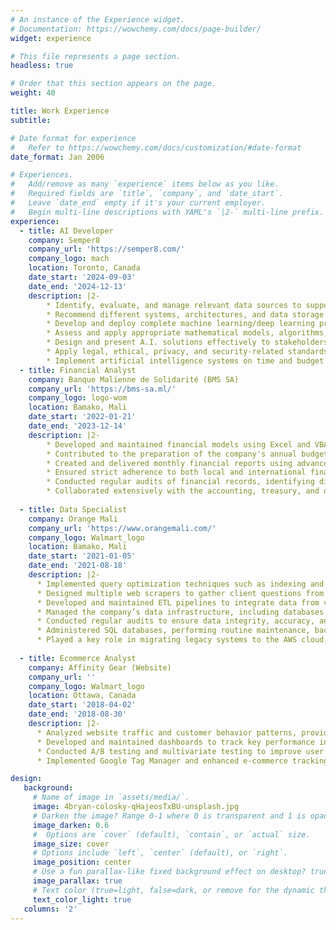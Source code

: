 ```yaml
---
# An instance of the Experience widget.
# Documentation: https://wowchemy.com/docs/page-builder/
widget: experience

# This file represents a page section.
headless: true

# Order that this section appears on the page.
weight: 40

title: Work Experience
subtitle:

# Date format for experience
#   Refer to https://wowchemy.com/docs/customization/#date-format
date_format: Jan 2006

# Experiences.
#   Add/remove as many `experience` items below as you like.
#   Required fields are `title`, `company`, and `date_start`.
#   Leave `date_end` empty if it's your current employer.
#   Begin multi-line descriptions with YAML's `|2-` multi-line prefix.
experience:
  - title: AI Developer
    company: Semper8
    company_url: 'https://semper8.com/'
    company_logo: mach
    location: Toronto, Canada
    date_start: '2024-09-03'
    date_end: '2024-12-13'
    description: |2-
        * Identify, evaluate, and manage relevant data sources to support data analytics and meet organizational needs.
        * Recommend different systems, architectures, and data storage technologies to support data-driven solutions.
        * Develop and deploy complete machine learning/deep learning production systems for a variety of industry use cases that meet the needs of a specific operational/business process.
        * Assess and apply appropriate mathematical models, algorithms, tools, and frameworks to develop A.I.-enabled, industry-specific solutions.
        * Design and present A.I. solutions effectively to stakeholders through the use of data visualizations.
        * Apply legal, ethical, privacy, and security-related standards and considerations in data science projects in a manner that protects privacy and confidentiality, addresses data bias and transparency, and ensures data integrity.
        * Implement artificial intelligence systems on time and budget using best practices and strategies in design thinking, project management, and lifecycle management.
  - title: Financial Analyst
    company: Banque Malienne de Solidarité (BMS SA)
    company_url: 'https://bms-sa.ml/'
    company_logo: logo-wom
    location: Bamako, Mali
    date_start: '2022-01-21'
    date_end: '2023-12-14'
    description: |2-
        * Developed and maintained financial models using Excel and VBA, incorporating advanced sensitivity analysis techniques like scenario analysis and Monte Carlo simulations, which enhanced the accuracy of financial projections and played a crucial role in evaluating the impact of macroeconomic changes on the firm’s investment portfolio. 
        * Contributed to the preparation of the company's annual budget by using historical financial data, industry trends, and market research to forecast revenues, expenses, cash flows, profits, and losses.
        * Created and delivered monthly financial reports using advanced Excel macros and pivot tables to senior management and the Board of Directors. 
        * Ensured strict adherence to both local and international financial regulations, including compliance with the West African Monetary Union's prudential requirements and Basel III standards. 
        * Conducted regular audits of financial records, identifying discrepancies that could lead to non-compliance, and supported external audits by coordinating with auditors, providing comprehensive documentation, and facilitating timely responses to inquiries.
        * Collaborated extensively with the accounting, treasury, and operations teams to ensure accurate financial reporting and alignment with corporate goals.
        
  - title: Data Specialist
    company: Orange Mali
    company_url: 'https://www.orangemali.com/'
    company_logo: Walmart_logo
    location: Bamako, Mali
    date_start: '2021-01-05'
    date_end: '2021-08-18'
    description: |2-
      * Implemented query optimization techniques such as indexing and partitioning, along with correctly defining data types and layouts. This resulted in a reduction in query execution time and improved system responsiveness. 
      * Designed multiple web scrapers to gather client questions from Orange Mali websites, Twitter, and Facebook pages, forming a valuable dataset for training and optimizing the company’s retrieval-based chatbot. 
      * Developed and maintained ETL pipelines to integrate data from various internal and external sources, enhancing data integration efficiency through automation. 
      * Managed the company’s data infrastructure, including databases and data warehouses. Ensured data was securely stored, easily accessible, and well-organized. 
      * Conducted regular audits to ensure data integrity, accuracy, and consistency across all systems. 
      * Administered SQL databases, performing routine maintenance, backups, and performance tuning. 
      * Played a key role in migrating legacy systems to the AWS cloud, improving system reliability.
    
  - title: Ecommerce Analyst
    company: Affinity Gear (Website)
    company_url: ''
    company_logo: Walmart_logo
    location: Ottawa, Canada
    date_start: '2018-04-02'
    date_end: '2018-08-30'
    description: |2-
      * Analyzed website traffic and customer behavior patterns, providing insights to optimize the online shopping experience.
      * Developed and maintained dashboards to track key performance indicators, including conversion rates, average order value, customer lifetime value, and cart abandonment rates.
      * Conducted A/B testing and multivariate testing to improve user experience.
      * Implemented Google Tag Manager and enhanced e-commerce tracking, ensuring proper event tracking and data collection for more comprehensive analysis.

design:
   background:
     # Name of image in `assets/media/`.
     image: 4bryan-colosky-qHajeosTxBU-unsplash.jpg
     # Darken the image? Range 0-1 where 0 is transparent and 1 is opaque.
     image_darken: 0.6
     #  Options are `cover` (default), `contain`, or `actual` size.
     image_size: cover
     # Options include `left`, `center` (default), or `right`.
     image_position: center
     # Use a fun parallax-like fixed background effect on desktop? true/false
     image_parallax: true
     # Text color (true=light, false=dark, or remove for the dynamic theme color).
     text_color_light: true
   columns: '2'
---
```

